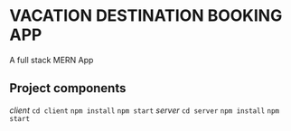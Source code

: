 # VACATION DESTINATION BOOKING APP

A full stack MERN App

## Project components

_client_ `cd client` `npm install` `npm start`
_server_ `cd server` `npm install` `npm start`
